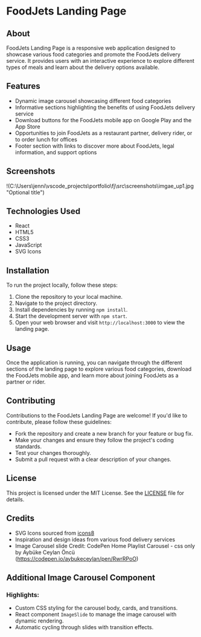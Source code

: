# FoodJets Landing Page

## About

FoodJets Landing Page is a responsive web application designed to showcase various food categories and promote the FoodJets delivery service. It provides users with an interactive experience to explore different types of meals and learn about the delivery options available.

## Features

- Dynamic image carousel showcasing different food categories
- Informative sections highlighting the benefits of using FoodJets delivery service
- Download buttons for the FoodJets mobile app on Google Play and the App Store
- Opportunities to join FoodJets as a restaurant partner, delivery rider, or to order lunch for offices
- Footer section with links to discover more about FoodJets, legal information, and support options

## Screenshots
!(C:\Users\jenni\vscode_projects\portfolio\fj\src\screenshots\imgae_up1.jpg "Optional title")



## Technologies Used

- React
- HTML5
- CSS3
- JavaScript
- SVG Icons

## Installation

To run the project locally, follow these steps:

1. Clone the repository to your local machine.
2. Navigate to the project directory.
3. Install dependencies by running `npm install`.
4. Start the development server with `npm start`.
5. Open your web browser and visit `http://localhost:3000` to view the landing page.

## Usage

Once the application is running, you can navigate through the different sections of the landing page to explore various food categories, download the FoodJets mobile app, and learn more about joining FoodJets as a partner or rider.

## Contributing

Contributions to the FoodJets Landing Page are welcome! If you'd like to contribute, please follow these guidelines:

- Fork the repository and create a new branch for your feature or bug fix.
- Make your changes and ensure they follow the project's coding standards.
- Test your changes thoroughly.
- Submit a pull request with a clear description of your changes.

## License

This project is licensed under the MIT License. See the [LICENSE](LICENSE) file for details.

## Credits

- SVG Icons sourced from [icons8](https://icons8.com)
- Inspiration and design ideas from various food delivery services
- Image Carousel slide Credit: CodePen Home Playlist Carousel - css only by Aybüke Ceylan Öncü (https://codepen.io/aybukeceylan/pen/RwrRPoO)

## Additional Image Carousel Component

### Highlights:
- Custom CSS styling for the carousel body, cards, and transitions.
- React component `ImageSlide` to manage the image carousel with dynamic rendering.
- Automatic cycling through slides with transition effects.

